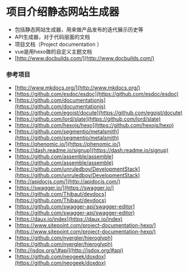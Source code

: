 # 项目介绍静态网站生成器

* 包括静态网站生成器，用来做产品发布的迭代展示历史等
* API生成器，对于代码层面的文档
* 项目文档（Project documentation ）
* vue是用hexo做的自定义主题文档
* [http://www.docbuilds.com/](http://www.docbuilds.com/)

### 参考项目

* [http://www.mkdocs.org/](http://www.mkdocs.org/)
* [https://github.com/esdoc/esdoc](https://github.com/esdoc/esdoc)
* [https://github.com/documentationjs](https://github.com/documentationjs)
* [https://github.com/egoist/docute](https://github.com/egoist/docute)
* [https://github.com/lord/slate](https://github.com/lord/slate)
* [https://github.com/hexojs/hexo](https://github.com/hexojs/hexo)
* [https://github.com/segmentio/metalsmith](https://github.com/segmentio/metalsmith)
* [https://phenomic.io/](https://phenomic.io/)
* [https://dash.readme.io/signup](https://dash.readme.io/signup)
* [https://github.com/assemble/assemble](https://github.com/assemble/assemble)
* [https://github.com/unruledboy/DevelopmentStack](https://github.com/unruledboy/DevelopmentStack)
* [http://apidocjs.com/](http://apidocjs.com/)
* [https://swagger.io/](https://swagger.io/)
* [https://github.com/Thibaut/devdocs](https://github.com/Thibaut/devdocs)
* [https://github.com/swagger-api/swagger-editor](https://github.com/swagger-api/swagger-editor)
* [https://daux.io/index](https://daux.io/index)
* [https://www.sitepoint.com/project-documentation-hexo/](https://www.sitepoint.com/project-documentation-hexo/)
* [https://github.com/nyergler/hieroglyph](https://github.com/nyergler/hieroglyph)
* [http://jsdox.org/\#api](http://jsdox.org/#api)
* [https://github.com/neogeek/doxdox](https://github.com/neogeek/doxdox)



